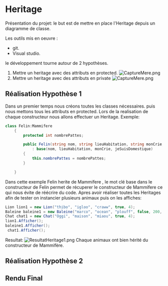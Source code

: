 # Heritage

Présentation du projet: le but est de mettre en place l'Heritage depuis un diagramme de classe. 

Les outils mis en oeuvre :

* git.
* Visual studio.

le développement  tourne autour de 2 hypothèses.

1. Mettre un heritage avec des attributs en protected.
![CaptureMere.png](http://image.noelshack.com/fichiers/2018/47/7/1543155640-capturemere.png)
2. Mettre un heritage avec des attributs en private
![CaptureMere.png](http://image.noelshack.com/fichiers/2018/47/7/1543155640-capturemere.png)


## Réalisation Hypothèse 1 ##
Dans un premier temps nous créons toutes les classes nécessaires.
puis nous mettons tous les attributs en protected.
Lors de la realisation de chaque constructeur nous allons effectuer un Heritage.
Exemple:
```cs
class Felin:Mammifere
    {
        protected int nombrePattes;

        public Felin(string nom, string lieuHabitation, string monCrie, bool jeSuisDomestique, int nombrePattes)
            : base(nom, lieuHabitation, monCrie, jeSuisDomestique)
        {
            this.nombrePattes = nombrePattes;
        }

    }
```
Dans cette exemple Felin herite de Mammifere , le mot clé base dans le constructeur de Felin permet de récuperer le constructeur de Mammifere ce qui nous évite de réécrire du code.
Apres avoir réaliser toutes les Heritages afin de tester on instancier plusieurs animaux puis on les affiches:
```cs
Lion lion1 = new Lion("thibo", "igloo", "craww", true, 4);
Baleine baleine1 = new Baleine("marco", "ocean", "plouff", false, 200, 50);
Chat chat1 = new Chat("Oggi", "maison", "miaou", true, 4);
lion1.Afficher();
baleine1.Afficher();
 chat1.Afficher();
 ```
Resultat:
![ResultatHeritage1.png](http://image.noelshack.com/fichiers/2019/14/6/1554542386-capture5.png)
Chaque animaux ont bien hérité du constructeur de Mammifère.

## Réalisation Hypothèse 2 ##




## Rendu Final ##

